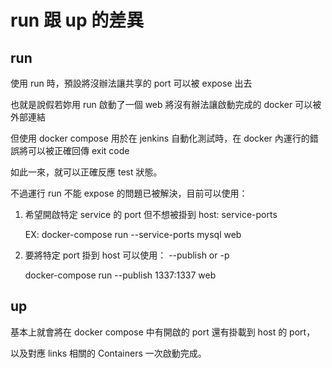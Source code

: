 run 跟 up 的差異
================

run
---

使用 run 時，預設將沒辦法讓共享的 port 可以被 expose 出去

也就是說假若妳用 run 啟動了一個 web 將沒有辦法讓啟動完成的 docker 可以被外部連結

但使用 docker compose 用於在 jenkins 自動化測試時，在 docker 內運行的錯誤將可以被正確回傳 exit code

如此一來，就可以正確反應 test 狀態。

不過運行 run 不能 expose 的問題已被解決，目前可以使用：

1.	希望開啟特定 service 的 port 但不想被掛到 host: service-ports

	EX: docker-compose run --service-ports mysql web

2.	要將特定 port 掛到 host 可以使用： --publish or -p

	docker-compose run --publish 1337:1337 web

up
--

基本上就會將在 docker compose 中有開啟的 port 還有掛載到 host 的 port，

以及對應 links 相關的 Containers 一次啟動完成。
